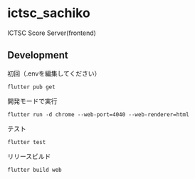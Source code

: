 # ictsc_sachiko

ICTSC Score Server(frontend)

## Development
初回（.envを編集してください）
```
flutter pub get
```

開発モードで実行
```
flutter run -d chrome --web-port=4040 --web-renderer=html
```

テスト
```
flutter test
```

リリースビルド
```
flutter build web
```